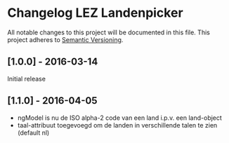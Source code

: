 # Changelog LEZ Landenpicker

All notable changes to this project will be documented in this file.
This project adheres to [Semantic Versioning](http://semver.org/).

<!--
## [Unreleased] - [unreleased]

### Added
### Changed
### Deprecated
### Removed
### Fixed
### Security
-->



## [1.0.0] - 2016-03-14

Initial release

## [1.1.0] - 2016-04-05

- ngModel is nu de ISO alpha-2 code van een land i.p.v. een land-object
- taal-attribuut toegevoegd om de landen in verschillende talen te zien (default nl)